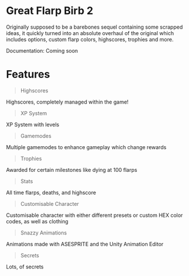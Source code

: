 # Great Flarp Birb 2
Originally supposed to be a barebones sequel containing some scrapped ideas, it quickly turned into an absolute overhaul of the original which includes options, custom flarp colors, highscores, trophies and more.

Documentation:
Coming soon

# Features

> Highscores

Highscores, completely managed within the game!

> XP System

XP System with levels

> Gamemodes

Multiple gamemodes to enhance gameplay which change rewards

> Trophies

Awarded for certain milestones like dying at 100 flarps

> Stats

All time flarps, deaths, and highscore

> Customisable Character

Customisable character with either different presets or custom HEX color codes, as well as clothing

> Snazzy Animations

Animations made with ASESPRITE and the Unity Animation Editor

> Secrets

Lots, of secrets